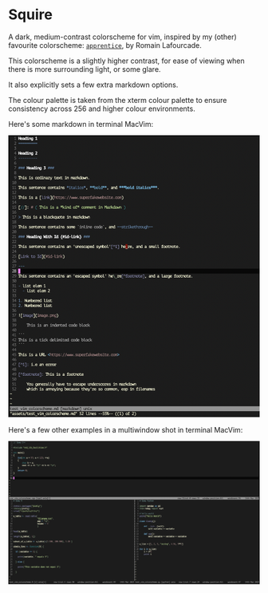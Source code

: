 Squire
======

A dark, medium-contrast colorscheme for vim, inspired by my (other) favourite colorscheme: [`apprentice`](https://github.com/romainl/Apprentice), by Romain Lafourcade.

This colorscheme is a slightly higher contrast, for ease of viewing when there is more surrounding light, or some glare.

It also explicitly sets a few extra markdown options.

The colour palette is taken from the xterm colour palette to ensure consistency across 256 and higher colour environments.

Here's some markdown in terminal MacVim:

![image](assets/markdownscreenshot.png)

Here's a few other examples in a multiwindow shot in terminal MacVim:

![image](assets/multi_window_screenshot.png)




